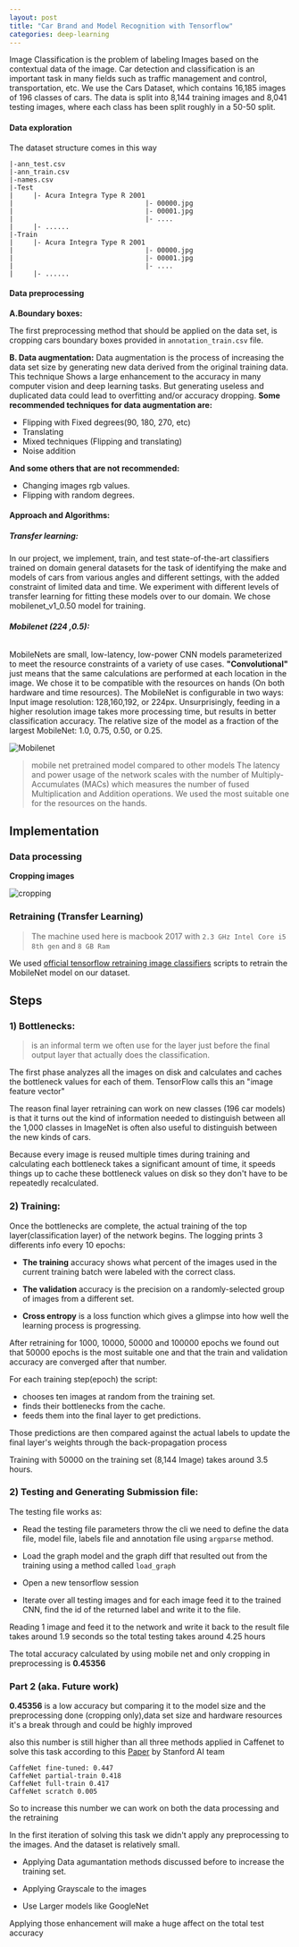 ```yaml
---
layout: post
title: "Car Brand and Model Recognition with Tensorflow"
categories: deep-learning
---
```


Image Classification is the problem of labeling Images based on the contextual data of the image.
Car detection and classification is an important task in many fields such as traffic management and control, transportation, etc.
We use the Cars Dataset, which contains 16,185 images of 196 classes of cars. The data is split into 8,144 training images and 8,041 testing images, where each class has been split roughly in a 50-50 split.


#### Data exploration

The dataset structure comes in this way
```shell
|-ann_test.csv
|-ann_train.csv
|-names.csv
|-Test
|     |- Acura Integra Type R 2001
|                                 |- 00000.jpg
|                                 |- 00001.jpg
|                                 |- ....
|     |- ......
|-Train
|     |- Acura Integra Type R 2001
|                                 |- 00000.jpg
|                                 |- 00001.jpg
|                                 |- ....
|     |- ......
```

#### Data preprocessing

__A.Boundary boxes:__

  The first preprocessing method that should be applied on the data set, is cropping cars boundary boxes provided in `annotation_train.csv` file.

__B. Data augmentation:__
  Data augmentation is the process of increasing the data set size by generating new data derived from the original training data.
This technique Shows a large enhancement to the accuracy in many computer vision and deep learning tasks. But generating useless and duplicated data could lead to overfitting and/or accuracy dropping.
**Some recommended techniques for data augmentation are:**
- Flipping with Fixed degrees(90, 180, 270, etc)
- Translating
- Mixed techniques (Flipping and translating)
- Noise addition

**And some others that are not recommended:**

- Changing images rgb values.
- Flipping with random degrees.


#### Approach and Algorithms:

##### __Transfer learning:__

  In our project, we implement, train, and test state-of-the-art classifiers trained on domain general datasets for the task of identifying the make and models of cars from various angles and different settings, with the added constraint of limited data and time. We experiment with different levels of transfer learning for fitting these models over to our domain.
We chose mobilenet_v1_0.50  model for training.

###### __Mobilenet (224 ,0.5):__

  MobileNets are small, low-latency, low-power CNN models parameterized to meet the resource constraints of a variety of use cases. 
__"Convolutional"__ just means that the same calculations are performed at each location in the image.
We chose it to be compatible with the resources on hands (On both hardware and time resources).
The MobileNet is configurable in two ways:
Input image resolution: 128,160,192, or 224px.
 Unsurprisingly, feeding in a higher resolution image takes more processing time, but results in better classification accuracy.
The relative size of the model as a fraction of the largest MobileNet: 1.0, 0.75, 0.50, or 0.25.


![Mobilenet](../images/mobilenet.png?raw=true "Mobilenet")

> mobile net pretrained model compared to other models The latency and power usage of the network scales with the number of Multiply-Accumulates (MACs) which measures the number of fused Multiplication and Addition operations. We used the most suitable one for the resources on the hands.

## Implementation

### Data processing

__Cropping images__

  ![cropping](../images/cropping.png?raw=true "Cropping")

### Retraining (Transfer Learning)

> The machine used here is macbook 2017 with `2.3 GHz Intel Core i5 8th gen` and `8 GB Ram`

We used [official tensorflow retraining image classifiers](https://github.com/tensorflow/hub/raw/master/examples/image_retraining/retrain.py) scripts to retrain the MobileNet model on our dataset.

## __Steps__

### **1) Bottlenecks**:
> is an informal term we often use for the layer just before the final output layer that actually does the classification. 

The first phase analyzes all the images on disk and calculates and caches the bottleneck values for each of them. TensorFlow calls this an "image feature vector"

The reason final layer retraining can work on new classes (196 car models) is that it turns out the kind of information needed to distinguish between all the 1,000 classes in ImageNet is often also useful to distinguish between the new kinds of cars.

Because every image is reused multiple times during training and calculating each bottleneck takes a significant amount of time, it speeds things up to cache these bottleneck values on disk so they don't have to be repeatedly recalculated.


### **2) Training**:

Once the bottlenecks are complete, the actual training of the top layer(classification layer) of the network begins.
The logging prints 3 differents info every 10 epochs:

- __The training__ accuracy shows what percent of the images used in the current training batch were labeled with the correct class.

- __The validation__ accuracy is the precision on a randomly-selected group of images from a different set.

- __Cross entropy__ is a loss function which gives a glimpse into how well the learning process is progressing.


After retraining for 1000, 10000, 50000 and 100000 epochs we found out that 50000 epochs is the most suitable one and that the train and validation accuracy are converged after that number.

For each training step(epoch) the script:

- chooses ten images at random from the training set.
- finds their bottlenecks from the cache.
- feeds them into the final layer to get predictions.

Those predictions are then compared against the actual labels to update the final layer's weights through the back-propagation process

Training with 50000 on the training set (8,144 Image) takes around 3.5 hours.

### **2) Testing and Generating Submission file**:

The testing file works as:

- Read the testing file parameters throw the cli we need to define the data file, model file, labels file and annotation file using `argparse` method. 

- Load the graph model and the graph diff that resulted out from the training using a method called `load_graph`

- Open a new tensorflow session

- Iterate over all testing images and for each image feed it to the trained CNN, find the id of the returned label and write it to the file.

Reading 1 image and feed it to the network and write it back to the result file takes around 1.9 seconds so the total testing takes around 4.25 hours


The total accuracy calculated by using mobile net and only cropping in preprocessing is __0.45356__


### Part 2 (aka. Future work)

__0.45356__ is a low accuracy but comparing it to the model size and the preprocessing done (cropping only),data set size  and hardware resources it's a break through and could be highly improved

also this number is still higher than all three methods applied in Caffenet to solve this task according to this [Paper](http://cs231n.stanford.edu/reports/2015/pdfs/lediurfinal.pdf)  by Stanford AI team

```
CaffeNet fine-tuned: 0.447 
CaffeNet partial-train 0.418
CaffeNet full-train 0.417
CaffeNet scratch 0.005 
```

So to increase this number we can work on both the data processing and the retraining

In the first iteration of solving this task we didn't apply any preprocessing to the images. And the dataset is relatively small.

- Applying Data agumantation methods discussed before to increase the training set.

- Applying Grayscale to the images

- Use Larger models like GoogleNet

Applying those enhancement will make a huge affect on the total test accuracy 
